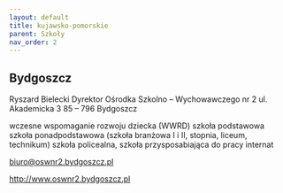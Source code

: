 ```yaml
---
layout: default
title: kujawsko-pomorskie
parent: Szkoły
nav_order: 2
---
```


## Bydgoszcz

Ryszard Bielecki
Dyrektor
Ośrodka Szkolno – Wychowawczego nr 2
ul. Akademicka 3
85 – 796 Bydgoszcz

wczesne wspomaganie rozwoju dziecka (WWRD)
szkoła podstawowa
szkoła ponadpodstawowa
(szkoła branżowa I i II, stopnia, liceum, technikum)
szkoła policealna,
szkoła przysposabiająca do pracy
internat

biuro@oswnr2.bydgoszcz.pl

http://www.oswnr2.bydgoszcz.pl
